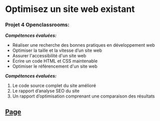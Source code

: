 # Optimisez un site web existant

### Projet 4 Openclassrooms:

***Compétences évaluées:***

- Réaliser une recherche des bonnes pratiques en développement web
- Optimiser la taille et la vitesse d’un site web
- Assurer l'accessibilité d'un site web
- Écrire un code HTML et CSS maintenable
- Optimiser le référencement d'un site web


***Compétences évaluées:***

1. Le code source complet du site amélioré 
2. Le rapport d’analyse SEO du site
3. Un rapport d’optimisation comprenant une comparaison des résultats

##  [Page](https://sandrine-a.github.io/sandrinealphonse_4_13042021/)